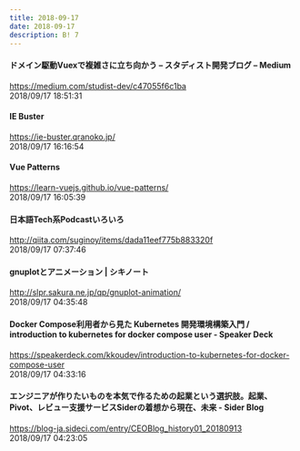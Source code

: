```yaml
---
title: 2018-09-17
date: 2018-09-17
description: B! 7
---
```


#### ドメイン駆動Vuexで複雑さに立ち向かう – スタディスト開発ブログ – Medium
https://medium.com/studist-dev/c47055f6c1ba<br>
2018/09/17 18:51:31<br>


#### IE Buster
https://ie-buster.qranoko.jp/<br>
2018/09/17 16:16:54<br>


#### Vue Patterns
https://learn-vuejs.github.io/vue-patterns/<br>
2018/09/17 16:05:39<br>


#### 日本語Tech系Podcastいろいろ
http://qiita.com/suginoy/items/dada11eef775b883320f<br>
2018/09/17 07:37:46<br>


#### gnuplotとアニメーション | シキノート
http://slpr.sakura.ne.jp/qp/gnuplot-animation/<br>
2018/09/17 04:35:48<br>


#### Docker Compose利用者から見た Kubernetes 開発環境構築入門 / introduction to kubernetes for docker compose user - Speaker Deck
https://speakerdeck.com/kkoudev/introduction-to-kubernetes-for-docker-compose-user<br>
2018/09/17 04:33:16<br>


#### エンジニアが作りたいものを本気で作るための起業という選択肢。起業、Pivot、レビュー支援サービスSiderの着想から現在、未来 - Sider Blog
https://blog-ja.sideci.com/entry/CEOBlog_history01_20180913<br>
2018/09/17 04:23:05<br>


